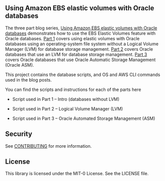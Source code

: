 ## Using Amazon EBS elastic volumes with Oracle databases

The three part blog series, [Using Amazon EBS elastic volumes with Oracle
databases](https://aws.amazon.com/blogs/database/using-amazon-ebs-elastic-volumes-with-oracle-databases-part-1-introduction/)
demonstrates how to use the EBS Elastic Volumes feature with Oracle databases.
[Part
1](https://aws.amazon.com/blogs/database/using-amazon-ebs-elastic-volumes-with-oracle-databases-part-1-introduction/)
covers using elastic volumes with Oracle databases using an operating-system
file system without a Logical Volume Manager (LVM) for database storage
management. [Part
2](https://aws.amazon.com/blogs/database/using-amazon-ebs-elastic-volumes-with-oracle-databases-part-2-databases-using-lvm/)
covers Oracle databases that use an LVM for database storage management. [Part
3](https://aws.amazon.com/blogs/database/using-amazon-ebs-elastic-volumes-with-oracle-databases-part-3-databases-using-oracle-asm/)
covers Oracle databases that use Oracle Automatic Storage Management (Oracle
ASM).

This project contains the database scripts, and OS and AWS CLI commands used in
the blog posts.

You can find the scripts and instructions for each of the parts here

-   Script used in Part 1 – Intro (databases without LVM)

-   Script used in Part 2 – Logical Volume Manager (LVM)

-   Script used in Part 3 – Oracle Automated Storage Management (ASM)


## Security

See [CONTRIBUTING](CONTRIBUTING.md#security-issue-notifications) for more information.

## License

This library is licensed under the MIT-0 License. See the LICENSE file.

